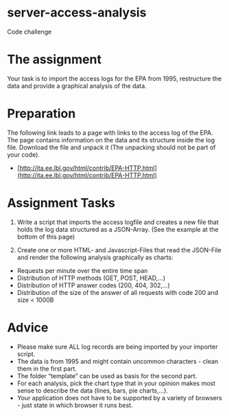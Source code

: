 # server-access-analysis

Code challenge

# The assignment
Your task is to import the access logs for the EPA from 1995, restructure the data and provide a graphical analysis of the data.

# Preparation
The following link leads to a page with links to the access log of the EPA. The page
contains information on the data and its structure inside the log file. Download the file
and unpack it (The unpacking should not be part of your code).

* [http://ita.ee.lbl.gov/html/contrib/EPA-HTTP.html](http://ita.ee.lbl.gov/html/contrib/EPA-HTTP.html)

# Assignment Tasks

1. Write a script that imports the access logfile and creates a new file that holds the log data structured as a JSON-Array. (See the example at the bottom of this page)

2. Create one or more HTML- and Javascript-Files that read the JSON-File and
render the following analysis graphically as charts:

* Requests per minute over the entire time span
* Distribution of HTTP methods (GET, POST, HEAD,...)
* Distribution of HTTP answer codes (200, 404, 302,...)
* Distribution of the size of the answer of all requests with code 200 and size < 1000B

# Advice
* Please make sure ALL log records are being imported by your importer script.
* The data is from 1995 and might contain uncommon characters - clean them in
the first part.
* The folder “template” can be used as basis for the second part.
* For each analysis, pick the chart type that in your opinion makes most sense to
describe the data (lines, bars, pie charts,...).
* Your application does not have to be supported by a variety of browsers - just
state in which browser it runs best.
